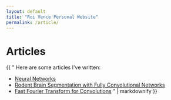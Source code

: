```yaml
---
layout: default
title: "Roi Vence Personal Website"
permalink: /article/
---
```


# Articles

{{ "
Here are some articles I've written:

- [Neural Networks](articles/thesisnn.md)
- [Rodent Brain Segmentation with Fully Convolutional Networks](articles/idis.md)
- [Fast Fourier Transform for Convolutions](articles/fft.md)
" | markdownify }}
